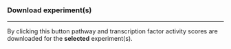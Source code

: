 ### Download experiment(s)

***
By clicking this button pathway and transcription factor activity scores are downloaded for the **selected** experiment(s).
